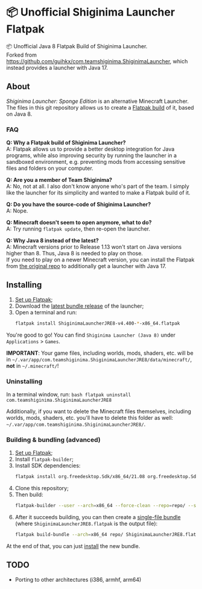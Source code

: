 # 📦 Unofficial Shiginima Launcher Flatpak

📦 Unofficial Java 8 Flatpak Build of Shiginima Launcher.  
Forked from <https://github.com/guihkx/com.teamshiginima.ShiginimaLauncher>, which instead provides a launcher with Java 17.

## About

*Shiginima Launcher: Sponge Edition* is an alternative Minecraft Launcher.  
The files in this git repository allows us to create a [Flatpak build](https://flatpak.org/) of it, based on Java 8.

### FAQ

**Q: Why a Flatpak build of Shiginima Launcher?**  
A: Flatpak allows us to provide a better desktop integration for Java programs, while also improving security by running the launcher in a sandboxed environment, e.g. preventing mods from accessing sensitive files and folders on your computer.

**Q: Are you a member of Team Shiginima?**  
A: No, not at all. I also don't know anyone who's part of the team. I simply like the launcher for its simplicity and wanted to make a Flatpak build of it.

**Q: Do you have the source-code of Shiginima Launcher?**  
A: Nope.

**Q: Minecraft doesn't seem to open anymore, what to do?**  
A: Try running `flatpak update`, then re-open the launcher.

**Q: Why Java 8 instead of the latest?**  
A: Minecraft versions prior to Release 1.13 won't start on Java versions higher than 8. Thus, Java 8 is needed to play on those.  
If you need to play on a newer Minecraft version, you can install the Flatpak from [the original repo](https://github.com/guihkx/com.teamshiginima.ShiginimaLauncher) to additionally get a launcher with Java 17.

## Installing

1. [Set up Flatpak](https://flatpak.org/setup/);
2. Download the [latest bundle release](https://github.com/Spacc-Inc/com.teamshiginima.ShiginimaLauncherJRE8/releases/latest) of the launcher;
3. Open a terminal and run:
    ```bash
    flatpak install ShiginimaLauncherJRE8-v4.400-*-x86_64.flatpak
    ```

You're good to go! You can find `Shiginima Launcher (Java 8)` under `Applications` > `Games`.

**IMPORTANT**: Your game files, including worlds, mods, shaders, etc. will be in `~/.var/app/com.teamshiginima.ShiginimaLauncherJRE8/data/minecraft/`, **not** in `~/.minecraft/`!

### Uninstalling

In a terminal window, run:
    ```bash
    flatpak uninstall com.teamshiginima.ShiginimaLauncherJRE8
    ```

Additionally, if you want to delete the Minecraft files themselves, including worlds, mods, shaders, etc. you'll have to delete this folder as well: `~/.var/app/com.teamshiginima.ShiginimaLauncherJRE8/`.

### Building & bundling (advanced)

1. [Set up Flatpak](https://flatpak.org/setup/);
2. Install `flatpak-builder`;
3. Install SDK dependencies:
    ```bash
    flatpak install org.freedesktop.Sdk/x86_64/21.08 org.freedesktop.Sdk.Extension.openjdk8/x86_64/21.08
    ```
4. Clone this repository;
5. Then build:
    ```bash
    flatpak-builder --user --arch=x86_64 --force-clean --repo=repo/ --sandbox build com.teamshiginima.ShiginimaLauncherJRE8.yaml
    ```
6. After it succeeds building, you can then create a [single-file bundle](https://docs.flatpak.org/en/latest/single-file-bundles.html) (where `ShiginimaLauncherJRE8.flatpak` is the output file):
    ```bash
    flatpak build-bundle --arch=x86_64 repo/ ShiginimaLauncherJRE8.flatpak com.teamshiginima.ShiginimaLauncherJRE8 stable
    ```
At the end of that, you can just [install](#installing) the new bundle.

## TODO

- Porting to other architectures (i386, armhf, arm64)
